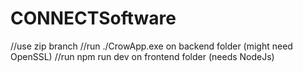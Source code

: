 # CONNECTSoftware
//use zip branch
//run ./CrowApp.exe on backend folder (might need OpenSSL)
//run npm run dev on frontend folder (needs NodeJs)
